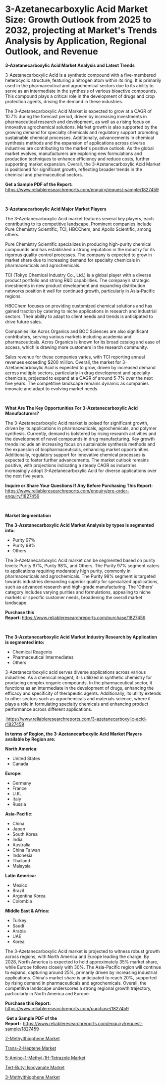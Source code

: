 <p><h1>3-Azetanecarboxylic Acid Market Size: Growth Outlook from 2025 to 2032, projecting at Market's Trends Analysis by Application, Regional Outlook, and Revenue</h1></p><p><strong>3-Azetanecarboxylic Acid Market Analysis and Latest Trends</strong></p>
<p><p>3-Azetanecarboxylic Acid is a synthetic compound with a five-membered heterocyclic structure, featuring a nitrogen atom within its ring. It is primarily used in the pharmaceutical and agrochemical sectors due to its ability to serve as an intermediate in the synthesis of various bioactive compounds. This compound plays a critical role in the development of drugs and crop protection agents, driving the demand in these industries.</p><p>The 3-Azetanecarboxylic Acid Market is expected to grow at a CAGR of 10.7% during the forecast period, driven by increasing investments in pharmaceutical research and development, as well as a rising focus on innovative agrochemical solutions. Market growth is also supported by the growing demand for specialty chemicals and regulatory support promoting sustainable chemical processes. Additionally, advancements in chemical synthesis methods and the expansion of applications across diverse industries are contributing to the market's positive outlook. As the global market evolves, manufacturers are exploring new formulations and production techniques to enhance efficiency and reduce costs, further supporting market expansion. Overall, the 3-Azetanecarboxylic Acid Market is positioned for significant growth, reflecting broader trends in the chemical and pharmaceutical sectors.</p></p>
<p><strong>Get a Sample PDF of the Report:&nbsp;</strong> <a href="https://www.reliableresearchreports.com/enquiry/request-sample/1827459?utm_campaign=8&utm_medium=2&utm_source=Github&utm_content=ia&utm_term=03022025&utm_id=3-azetanecarboxylic-acid">https://www.reliableresearchreports.com/enquiry/request-sample/1827459</a></p>
<p>&nbsp;</p>
<p><strong>3-Azetanecarboxylic Acid Major Market Players</strong></p>
<p><p>The 3-Azetanecarboxylic Acid market features several key players, each contributing to its competitive landscape. Prominent companies include Pure Chemistry Scientific, TCI, HBCChem, and Apollo Scientific, among others. </p><p>Pure Chemistry Scientific specializes in producing high-purity chemical compounds and has established a strong reputation in the industry for its rigorous quality control processes. The company is expected to grow in market share due to increasing demand for specialty chemicals in pharmaceuticals and agrochemicals.</p><p>TCI (Tokyo Chemical Industry Co., Ltd.) is a global player with a diverse product portfolio and strong R&D capabilities. The company’s strategic investments in new product development and expanding distribution networks position it well for continued growth, particularly in Asia-Pacific regions.</p><p>HBCChem focuses on providing customized chemical solutions and has gained traction by catering to niche applications in research and industrial sectors. Their ability to adapt to client needs and trends is anticipated to drive future sales.</p><p>Companies like Acros Organics and BOC Sciences are also significant contributors, serving various markets including academia and pharmaceuticals. Acros Organics is known for its broad catalog and ease of access, which is drawing more customers in the research community.</p><p>Sales revenue for these companies varies, with TCI reporting annual revenues exceeding $200 million. Overall, the market for 3-Azetanecarboxylic Acid is expected to grow, driven by increased demand across multiple sectors, particularly in drug development and specialty chemicals, projected to expand at a CAGR of around 5-7% over the next five years. The competitive landscape remains dynamic as companies innovate and adapt to evolving market needs.</p></p>
<p>&nbsp;</p>
<p><strong>What Are The Key Opportunities For 3-Azetanecarboxylic Acid Manufacturers?</strong></p>
<p><p>The 3-Azetanecarboxylic Acid market is poised for significant growth, driven by its applications in pharmaceuticals, agrochemicals, and polymer synthesis. Currently, demand is bolstered by rising research activities and the development of novel compounds in drug manufacturing. Key growth trends include an increasing focus on sustainable synthesis methods and the expansion of biopharmaceuticals, enhancing market opportunities. Additionally, regulatory support for innovative chemical processes is expected to foster further advancements. The market outlook remains positive, with projections indicating a steady CAGR as industries increasingly adopt 3-Azetanecarboxylic Acid for diverse applications over the next five years.</p></p>
<p><strong>Inquire or Share Your Questions If Any Before Purchasing This Report:</strong> <a href="https://www.reliableresearchreports.com/enquiry/pre-order-enquiry/1827459?utm_campaign=8&utm_medium=2&utm_source=Github&utm_content=ia&utm_term=03022025&utm_id=3-azetanecarboxylic-acid">https://www.reliableresearchreports.com/enquiry/pre-order-enquiry/1827459</a></p>
<p>&nbsp;</p>
<p><strong>Market Segmentation</strong></p>
<p><strong>The 3-Azetanecarboxylic Acid Market Analysis by types is segmented into:</strong></p>
<p><ul><li>Purity 97%</li><li>Purity 98%</li><li>Others</li></ul></p>
<p><p>The 3-Azetanecarboxylic Acid market can be segmented based on purity levels: Purity 97%, Purity 98%, and Others. The Purity 97% segment caters to applications requiring moderately high purity, commonly in pharmaceuticals and agrochemicals. The Purity 98% segment is targeted towards industries demanding superior quality for specialized applications, such as advanced research and high-grade manufacturing. The 'Others' category includes varying purities and formulations, appealing to niche markets or specific customer needs, broadening the overall market landscape.</p></p>
<p><strong>Purchase this Report:&nbsp;</strong><a href="https://www.reliableresearchreports.com/purchase/1827459?utm_campaign=8&utm_medium=2&utm_source=Github&utm_content=ia&utm_term=03022025&utm_id=3-azetanecarboxylic-acid">https://www.reliableresearchreports.com/purchase/1827459</a></p>
<p>&nbsp;</p>
<p><strong>The 3-Azetanecarboxylic Acid Market Industry Research by Application is segmented into:</strong></p>
<p><ul><li>Chemical Reagents</li><li>Pharmaceutical Intermediates</li><li>Others</li></ul></p>
<p><p>3-Azetanecarboxylic acid serves diverse applications across various industries. As a chemical reagent, it is utilized in synthetic chemistry for producing complex organic compounds. In the pharmaceutical sector, it functions as an intermediate in the development of drugs, enhancing the efficacy and specificity of therapeutic agents. Additionally, its utility extends to other sectors such as agrochemicals and materials science, where it plays a role in formulating specialty chemicals and enhancing product performance across different applications.</p></p>
<p><a href="https://www.reliableresearchreports.com/3-azetanecarboxylic-acid-r1827459?utm_campaign=8&utm_medium=2&utm_source=Github&utm_content=ia&utm_term=03022025&utm_id=3-azetanecarboxylic-acid">&nbsp;https://www.reliableresearchreports.com/3-azetanecarboxylic-acid-r1827459</a></p>
<p><strong>In terms of Region, the 3-Azetanecarboxylic Acid Market Players available by Region are:</strong></p>
<p>
    <p> <strong> North America: </strong>
        <ul>
            <li>United States</li>
            <li>Canada</li>
        </ul>
        </p> 
    <p> <strong> Europe: </strong>
        <ul>
            <li>Germany</li>
            <li>France</li>
            <li>U.K.</li>
            <li>Italy</li>
            <li>Russia</li>
        </ul>
        </p> 
    <p> <strong> Asia-Pacific: </strong>
        <ul>
            <li>China</li>
            <li>Japan</li>
            <li>South Korea</li>
            <li>India</li>
            <li>Australia</li>
            <li>China Taiwan</li>
            <li>Indonesia</li>
            <li>Thailand</li>
            <li>Malaysia</li>
        </ul>
        </p> 
    <p> <strong> Latin America: </strong>
        <ul>
            <li>Mexico</li>
            <li>Brazil</li>
            <li>Argentina Korea</li>
            <li>Colombia</li>
        </ul>
        </p> 
    <p> <strong> Middle East & Africa: </strong>
        <ul>
            <li>Turkey</li>
            <li>Saudi</li>
            <li>Arabia</li>
            <li>UAE</li>
            <li>Korea</li>
        </ul>
    </p>
    </p>
<p><p>The 3-Azetanecarboxylic Acid market is projected to witness robust growth across regions, with North America and Europe leading the charge. By 2028, North America is expected to hold approximately 35% market share, while Europe follows closely with 30%. The Asia-Pacific region will continue to expand, capturing around 25%, primarily driven by increasing industrial applications. China's market share is anticipated to reach 20%, supported by rising demand in pharmaceuticals and agrochemicals. Overall, the competitive landscape underscores a strong regional growth trajectory, particularly in North America and Europe.</p></p>
<p><strong>Purchase this Report: </strong><a href="https://www.reliableresearchreports.com/purchase/1827459?utm_campaign=8&utm_medium=2&utm_source=Github&utm_content=ia&utm_term=03022025&utm_id=3-azetanecarboxylic-acid">https://www.reliableresearchreports.com/purchase/1827459</a></p>
<p>&nbsp;<strong>Get a Sample PDF of the Report:&nbsp;&nbsp;</strong><a href="https://www.reliableresearchreports.com/enquiry/request-sample/1827459?utm_campaign=8&utm_medium=2&utm_source=Github&utm_content=ia&utm_term=03022025&utm_id=3-azetanecarboxylic-acid">https://www.reliableresearchreports.com/enquiry/request-sample/1827459</a></p>
<p><strong></strong></p>
<p><p><a href="https://github.com/bornergabrielle89/Market-Research-Report-List-1/blob/main/2-methylthiophene-market.md?utm_campaign=8&utm_medium=2&utm_source=Github&utm_content=ia&utm_term=03022025&utm_id=3-azetanecarboxylic-acid">2-Methylthiophene Market</a></p><p><a href="https://github.com/tashiafun920/Market-Research-Report-List-1/blob/main/trans-2-heptene-market.md?utm_campaign=8&utm_medium=2&utm_source=Github&utm_content=ia&utm_term=03022025&utm_id=3-azetanecarboxylic-acid">Trans-2-Heptene Market</a></p><p><a href="https://github.com/tshumaalzlam0/Market-Research-Report-List-1/blob/main/5-amino-1-methyl-1h-tetrazole-market.md?utm_campaign=8&utm_medium=2&utm_source=Github&utm_content=ia&utm_term=03022025&utm_id=3-azetanecarboxylic-acid">5-Amino-1-Methyl-1H-Tetrazole Market</a></p><p><a href="https://github.com/dingharhouma/Market-Research-Report-List-1/blob/main/tert-butyl-isocyanate-market.md?utm_campaign=8&utm_medium=2&utm_source=Github&utm_content=ia&utm_term=03022025&utm_id=3-azetanecarboxylic-acid">Tert-Butyl Isocyanate Market</a></p><p><a href="https://github.com/toldenargelia86/Market-Research-Report-List-1/blob/main/3-methylthiophene-market.md?utm_campaign=8&utm_medium=2&utm_source=Github&utm_content=ia&utm_term=03022025&utm_id=3-azetanecarboxylic-acid">3-Methylthiophene Market</a></p></p>
